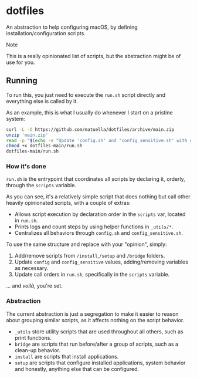 # dotfiles

An abstraction to help configuring macOS, by defining installation/configuration scripts.

> [!NOTE]  
> This is a really opinionated list of scripts, but the abstraction might be of use for you.

## Running

To run this, you just need to execute the `run.sh` script directly and everything else is called by it.

As an example, this is what I usually do whenever I start on a pristine system:
```sh
curl -L -O https://github.com/matuella/dotfiles/archive/main.zip
unzip 'main.zip'
read -p "$(echo -e "Update 'config.sh' and 'config_sensitive.sh' with desired values. Press any key once done with changes.")"
chmod +x dotfiles-main/run.sh
dotfiles-main/run.sh
```

### How it's done

`run.sh` is the entrypoint that coordinates all scripts by declaring it, orderly, through the `scripts` variable.

As you can see, it's a relatively simple script that does nothing but call other heavily opinionated scripts, with a couple of extras:
- Allows script execution by declaration order in the `scripts` var, located in `run.sh`.
- Prints logs and count steps by using helper functions in `_utils/*`.
- Centralizes all behaviors through `config.sh` and `config_sensitive.sh`.

To use the same structure and replace with your "opinion", simply:
1. Add/remove scripts from `/install`,`/setup` and `/bridge` folders.
2. Update `config` and `config_sensitive` values, adding/removing variables as necessary.
3. Update call orders in `run.sh`, specifically in the `scripts` variable. 

... and *voilà*, you're set.

### Abstraction

The current abstraction is just a segregation to make it easier to reason about grouping similar scripts, as it affects nothing on the script behavior.

- `_utils` store utility scripts that are used throughout all others, such as print functions.
- `bridge` are scripts that run before/after a group of scripts, such as a clean-up behavior.
- `install` are scripts that install applications.
- `setup` are scripts that configure installed applications, system behavior and honestly, anything else that can be configured.
